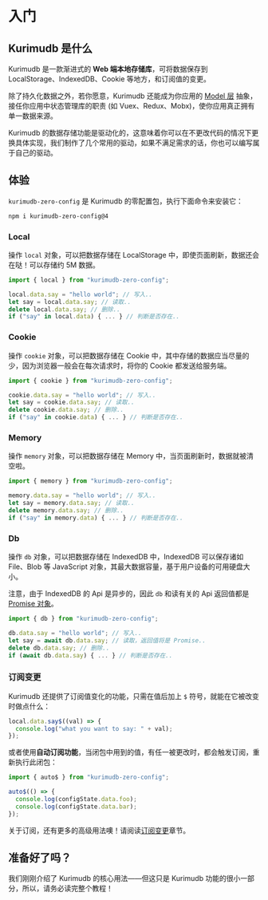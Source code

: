# 入门

## Kurimudb 是什么

Kurimudb 是一款渐进式的 **Web 端本地存储库**，可将数据保存到 LocalStorage、IndexedDB、Cookie 等地方，和订阅值的变更。

除了持久化数据之外，若你愿意，Kurimudb 还能成为你应用的 [Model 层](https://en.wikipedia.org/wiki/Model%E2%80%93view%E2%80%93viewmodel#Components_of_MVVM_pattern) 抽象，接任你应用中状态管理库的职责 (如 Vuex、Redux、Mobx)，使你应用真正拥有单一数据来源。

Kurimudb 的数据存储功能是驱动化的，这意味着你可以在不更改代码的情况下更换具体实现，我们制作了几个常用的驱动，如果不满足需求的话，你也可以编写属于自己的驱动。

## 体验

`kurimudb-zero-config` 是 Kurimudb 的零配置包，执行下面命令来安装它：

```bash
npm i kurimudb-zero-config@4
```

### Local

操作 `local` 对象，可以把数据存储在 LocalStorage 中，即使页面刷新，数据还会在哒！可以存储约 5M 数据。

```js
import { local } from "kurimudb-zero-config";

local.data.say = "hello world"; // 写入..
let say = local.data.say; // 读取..
delete local.data.say; // 删除..
if ("say" in local.data) { ... } // 判断是否存在..
```

### Cookie

操作 `cookie` 对象，可以把数据存储在 Cookie 中，其中存储的数据应当尽量的少，因为浏览器一般会在每次请求时，将你的 Cookie 都发送给服务端。

```js
import { cookie } from "kurimudb-zero-config";

cookie.data.say = "hello world"; // 写入..
let say = cookie.data.say; // 读取..
delete cookie.data.say; // 删除..
if ("say" in cookie.data) { ... } // 判断是否存在..
```

### Memory

操作 `memory` 对象，可以把数据存储在 Memory 中，当页面刷新时，数据就被清空啦。

```js
import { memory } from "kurimudb-zero-config";

memory.data.say = "hello world"; // 写入..
let say = memory.data.say; // 读取..
delete memory.data.say; // 删除..
if ("say" in memory.data) { ... } // 判断是否存在..
```

### Db

操作 `db` 对象，可以把数据存储在 IndexedDB 中，IndexedDB 可以保存诸如 File、Blob 等 JavaScript 对象，其最大数据容量，基于用户设备的可用硬盘大小。

注意，由于 IndexedDB 的 Api 是异步的，因此 `db` 和读有关的 Api 返回值都是 [Promise 对象](https://developer.mozilla.org/docs/Web/JavaScript/Reference/Global_Objects/Promise)。

```js
import { db } from "kurimudb-zero-config";

db.data.say = "hello world"; // 写入..
let say = await db.data.say; // 读取，返回值将是 Promise..
delete db.data.say; // 删除..
if (await db.data.say) { ... } // 判断是否存在..
```

### 订阅变更

Kurimudb 还提供了订阅值变化的功能，只需在值后加上 `$` 符号，就能在它被改变时做点什么：

```js
local.data.say$((val) => {
  console.log("what you want to say: " + val);
});
```

或者使用**自动订阅功能**，当闭包中用到的值，有任一被更改时，都会触发订阅，重新执行此闭包：

```js
import { auto$ } from "kurimudb-zero-config";

auto$(() => {
  console.log(configState.data.foo);
  console.log(configState.data.bar);
});
```

关于订阅，还有更多的高级用法噢！请阅读[订阅变更](/subscribe)章节。

## 准备好了吗？

我们刚刚介绍了 Kurimudb 的核心用法——但这只是 Kurimudb 功能的很小一部分，所以，请务必读完整个教程！
